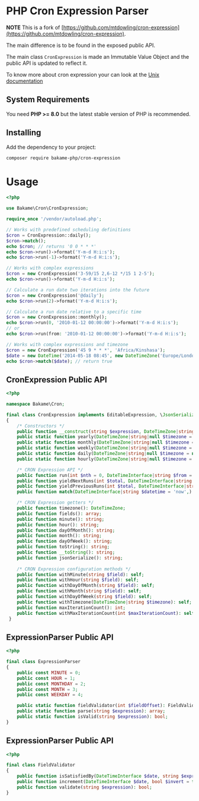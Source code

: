 PHP Cron Expression Parser
==========================

**NOTE** This is a fork of [https://github.com/mtdowling/cron-expression](https://github.com/mtdowling/cron-expression).  

The main difference is to be found in the exposed public API.

The main class `CronExpression` is made an Immutable Value Object and the public API is updated to reflect it.

To know more about cron expression your can look at the [Unix documentation](https://www.unix.com/man-page/linux/5/crontab/)

## System Requirements

You need **PHP >= 8.0** but the latest stable version of PHP is recommended.

## Installing

Add the dependency to your project:

```bash
composer require bakame-php/cron-expression
```

Usage
=====

```php
<?php

use Bakame\Cron\CronExpression;

require_once '/vendor/autoload.php';

// Works with predefined scheduling definitions
$cron = CronExpression::daily();
$cron->match();
echo $cron; // returns '0 0 * * *'
echo $cron->run()->format('Y-m-d H:i:s');
echo $cron->run(-1)->format('Y-m-d H:i:s');

// Works with complex expressions
$cron = new CronExpression('3-59/15 2,6-12 */15 1 2-5');
echo $cron->run()->format('Y-m-d H:i:s');

// Calculate a run date two iterations into the future
$cron = new CronExpression('@daily');
echo $cron->run(2)->format('Y-m-d H:i:s');

// Calculate a run date relative to a specific time
$cron = new CronExpression::monthly();
echo $cron->run(0, '2010-01-12 00:00:00')->format('Y-m-d H:i:s');
// or
echo $cron->run(from: '2010-01-12 00:00:00')->format('Y-m-d H:i:s');

// Works with complex expressions and timezone
$cron = new CronExpression('45 9 * * *', 'Africa/Kinshasa');
$date = new DateTime('2014-05-18 08:45', new DateTimeZone('Europe/London'));
echo $cron->match($date); // return true
```

## CronExpression Public API

```php
<?php

namespace Bakame\Cron;

final class CronExpression implements EditableExpression, \JsonSerializable, \Stringable
{
    /* Constructors */
    public function __construct(string $expression, DateTimeZone|string|null $timezone = null, int $maxIterationCount = 1000);
    public static function yearly(DateTimeZone|string|null $timezone = null, int $maxIterationCount = 1000): self;
    public static function monthly(DateTimeZone|string|null $timezone = null, int $maxIterationCount = 1000): self;
    public static function weekly(DateTimeZone|string|null $timezone = null, int $maxIterationCount = 1000): self;
    public static function daily(DateTimeZone|string|null $timezone = null, int $maxIterationCount = 1000): self;
    public static function hourly(DateTimeZone|string|null $timezone = null, int $maxIterationCount = 1000): self;

    /* CRON Expression API */
    public function run(int $nth = 0, DateTimeInterface|string $from = 'now', int $options = self::DISALLOW_CURRENT_DATE): DateTimeImmutable;
    public function yieldNextRuns(int $total, DateTimeInterface|string $from = 'now',  int $options = self::DISALLOW_CURRENT_DATE): Generator;
    public function yieldPreviousRuns(int $total, DateTimeInterface|string $from = 'now', int $options = self::DISALLOW_CURRENT_DATE): Generator;
    public function match(DateTimeInterface|string $datetime = 'now',): bool;

    /* CRON Expression getters */
    public function timezone(): DateTimeZone;
    public function fields(): array;
    public function minute(): string;
    public function hour(): string;
    public function dayOfMonth(): string;
    public function month(): string;
    public function dayOfWeek(): string;
    public function toString(): string;
    public function __toString(): string;
    public function jsonSerialize(): string;
    
    /* CRON Expression configuration methods */
    public function withMinute(string $field): self;
    public function withHour(string $field): self;
    public function withDayOfMonth(string $field): self;
    public function withMonth(string $field): self;
    public function withDayOfWeek(string $field): self;
    public function withTimezone(DateTimeZone|string $timezone): self;
    public function maxIterationCount(): int;
    public function withMaxIterationCount(int $maxIterationCount): self;
 }
```

## ExpressionParser Public API

```php
<?php

final class ExpressionParser
{
    public const MINUTE = 0;
    public const HOUR = 1;
    public const MONTHDAY = 2;
    public const MONTH = 3;
    public const WEEKDAY = 4;

    public static function fieldValidator(int $fieldOffset): FieldValidator;
    public static function parse(string $expression): array;
    public static function isValid(string $expression): bool;
}
```

## ExpressionParser Public API

```php
<?php

final class FieldValidator
{
    public function isSatisfiedBy(DateTimeInterface $date, string $expression): bool;
    public function increment(DateTimeInterface $date, bool $invert = false, string $parts = null): DateTimeInterface;
    public function validate(string $expression): bool;
}
```
